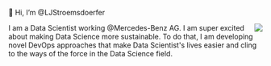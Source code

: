 

👋 Hi, I’m @LJStroemsdoerfer

<img align="right" src="https://github-readme-stats.vercel.app/api/top-langs/?username=LJStroemsdoerfer&layout=compact&card_width=250&langs_count=6&theme=vue-dark">

<p> 
    I am a Data Scientist working @Mercedes-Benz AG.
    I am super excited about making Data Science more
    sustainable. To do that, I am developing novel DevOps
    approaches that make Data Scientist's lives easier
    and cling to the ways of the force in the Data Science field.
</p>